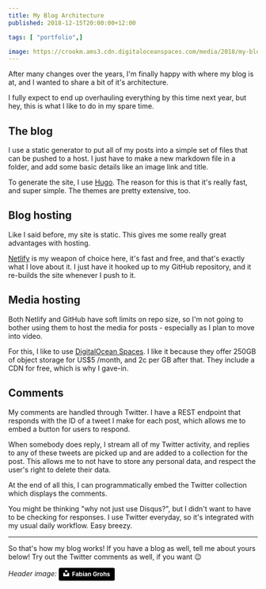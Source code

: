 ```yaml
---
title: My Blog Architecture
published: 2018-12-15T20:00:00+12:00

tags: [ "portfolio",]

image: https://crookm.ams3.cdn.digitaloceanspaces.com/media/2018/my-blog-architecture--6c564a6e-7d71-4b60-98e9-905b3ca87330.jpg
---
```


After many changes over the years, I'm finally happy with where my blog is at, and I wanted to share a bit of it's architecture.

I fully expect to end up overhauling everything by this time next year, but hey, this is what I like to do in my spare time.

## The blog
I use a static generator to put all of my posts into a simple set of files that can be pushed to a host. I just have to make a new markdown file in a folder, and add some basic details like an image link and title.

To generate the site, I use [Hugo](https://gohugo.io/). The reason for this is that it's really fast, and super simple. The themes are pretty extensive, too.

## Blog hosting
Like I said before, my site is static. This gives me some really great advantages with hosting.

[Netlify](https://netlify.com/) is my weapon of choice here, it's fast and free, and that's exactly what I love about it. I just have it hooked up to my GitHub repository, and it re-builds the site whenever I push to it.

## Media hosting
Both Netlify and GitHub have soft limits on repo size, so I'm not going to bother using them to host the media for posts - especially as I plan to move into video.

For this, I like to use [DigitalOcean Spaces](https://m.do.co/c/f8ffd8a5f356). I like it because they offer 250GB of object storage for US$5 /month, and 2c per GB after that. They include a CDN for free, which is why I gave-in.

## Comments
My comments are handled through Twitter. I have a REST endpoint that responds with the ID of a tweet I make for each post, which allows me to embed a button for users to respond.

When somebody does reply, I stream all of my Twitter activity, and replies to any of these tweets are picked up and are added to a collection for the post. This allows me to not have to store any personal data, and respect the user's right to delete their data.

At the end of all this, I can programmatically embed the Twitter collection which displays the comments.

You might be thinking "why not just use Disqus?", but I didn't want to have to be checking for responses. I use Twitter everyday, so it's integrated with my usual daily workflow. Easy breezy.

---

So that's how my blog works! If you have a blog as well, tell me about yours below! Try out the Twitter comments as well, if you want 😉

*Header image:* <a style="background-color:black;color:white;text-decoration:none;padding:4px 6px;font-family:-apple-system, BlinkMacSystemFont, &quot;San Francisco&quot;, &quot;Helvetica Neue&quot;, Helvetica, Ubuntu, Roboto, Noto, &quot;Segoe UI&quot;, Arial, sans-serif;font-size:12px;font-weight:bold;line-height:1.2;display:inline-block;border-radius:3px" href="https://unsplash.com/@grohsfabian?utm_medium=referral&amp;utm_campaign=photographer-credit&amp;utm_content=creditBadge" target="_blank" rel="noopener noreferrer" title="Download free do whatever you want high-resolution photos from Fabian Grohs"><span style="display:inline-block;padding:2px 3px"><svg xmlns="http://www.w3.org/2000/svg" style="height:12px;width:auto;position:relative;vertical-align:middle;top:-2px;fill:white" viewBox="0 0 32 32"><title>unsplash-logo</title><path d="M10 9V0h12v9H10zm12 5h10v18H0V14h10v9h12v-9z"></path></svg></span><span style="display:inline-block;padding:2px 3px">Fabian Grohs</span></a>
